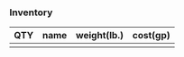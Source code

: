 ### Inventory

| QTY | name | weight(lb.) | cost(gp) |
| --- | ---- | ----------- | -------- |
|     |      |             |          |
